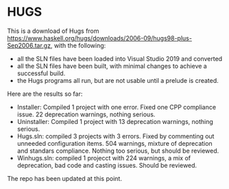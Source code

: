 # HUGS

This is a download of Hugs from <https://www.haskell.org/hugs/downloads/2006-09/hugs98-plus-Sep2006.tar.gz>, with the following:
* all the SLN files have been loaded into Visual Studio 2019 and converted
* all the SLN files have been built, with minimal changes to achieve a successful build.
* the Hugs programs all run, but are not usable until a prelude is created.

Here are the results so far:
* Installer: Compiled 1 project with one error. Fixed one CPP compliance issue. 22 deprecation warnings, nothing serious.
* Uninstaller: Compiled 1 project with 13 deprecation warnings, nothing serious.
* Hugs.sln: compiled 3 projects with 3 errors. Fixed by commenting out unneeded configuration items. 
504 warnings, mixture of deprecation and standars compliance. Nothing too serious, but should be reviewed.
* Winhugs.sln: compiled 1 projecct with 224 warnings, a mix of deprecation, bad code and casting issues. Should be reviewed.

The repo has been updated at this point.